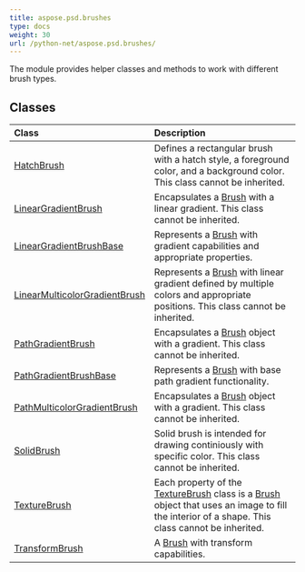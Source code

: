 ```yaml
---
title: aspose.psd.brushes
type: docs
weight: 30
url: /python-net/aspose.psd.brushes/
---
```



The module provides helper classes and methods to work with different brush types.

## **Classes**
| **Class** | **Description** |
| :- | :- |
| [HatchBrush](/psd/python-net/aspose.psd.brushes/hatchbrush/) | Defines a rectangular brush with a hatch style, a foreground color, and a background color. This class cannot be inherited. |
| [LinearGradientBrush](/psd/python-net/aspose.psd.brushes/lineargradientbrush/) | Encapsulates a [Brush](/psd/python-net/aspose.psd/brush/) with a linear gradient. This class cannot be inherited. |
| [LinearGradientBrushBase](/psd/python-net/aspose.psd.brushes/lineargradientbrushbase/) | Represents a [Brush](/psd/python-net/aspose.psd/brush/) with gradient capabilities and appropriate properties. |
| [LinearMulticolorGradientBrush](/psd/python-net/aspose.psd.brushes/linearmulticolorgradientbrush/) | Represents a [Brush](/psd/python-net/aspose.psd/brush/) with linear gradient defined by multiple colors and appropriate positions. This class cannot be inherited. |
| [PathGradientBrush](/psd/python-net/aspose.psd.brushes/pathgradientbrush/) | Encapsulates a [Brush](/psd/python-net/aspose.psd/brush/) object with a gradient. This class cannot be inherited. |
| [PathGradientBrushBase](/psd/python-net/aspose.psd.brushes/pathgradientbrushbase/) | Represents a [Brush](/psd/python-net/aspose.psd/brush/) with base path gradient functionality. |
| [PathMulticolorGradientBrush](/psd/python-net/aspose.psd.brushes/pathmulticolorgradientbrush/) | Encapsulates a [Brush](/psd/python-net/aspose.psd/brush/) object with a gradient. This class cannot be inherited. |
| [SolidBrush](/psd/python-net/aspose.psd.brushes/solidbrush/) | Solid brush is intended for drawing continiously with specific color. This class cannot be inherited. |
| [TextureBrush](/psd/python-net/aspose.psd.brushes/texturebrush/) | Each property of the [TextureBrush](/psd/python-net/aspose.psd.brushes/texturebrush/) class is a [Brush](/psd/python-net/aspose.psd/brush/) object that uses an image to fill the interior of a shape. This class cannot be inherited. |
| [TransformBrush](/psd/python-net/aspose.psd.brushes/transformbrush/) | A [Brush](/psd/python-net/aspose.psd/brush/) with transform capabilities. |
